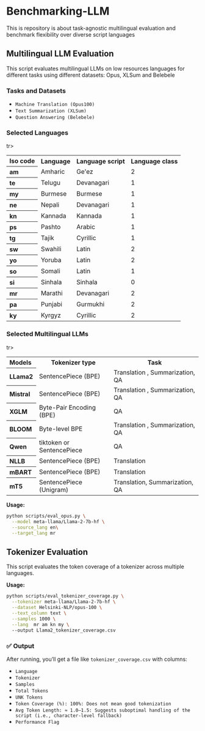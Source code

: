 # Benchmarking-LLM
This is repository is about task-agnostic multilingual evaluation and benchmark flexibility over diverse script languages

## Multilingual LLM Evaluation

This script evaluates multilingual LLMs on low resources languages for different tasks using different datasets: Opus, XLSum and Belebele
### Tasks and Datasets
- `Machine Translation (Opus100)`
- `Text Summarization (XLSum)`
- `Question Answering (Belebele)`

### Selected Languages

<table>
  <tr><th align="left">Iso code</th><th>Language</th><th>Language script</th><th>Language class</th></tr>
  <tr><th align="left">am</th><td>Amharic</td><td>Ge'ez</td><td>2</td></tr>
  <tr><th align="left">te</th><td>Telugu</td><td>Devanagari</td><td>1</td></tr>
  <tr><th align="left">my</th><td>Burmese</td><td>Burmese</td><td>1</td></tr>
  <tr><th align="left">ne</th><td>Nepali</td><td>Devanagari</td><td> 1</td></tr>
  <tr><th align="left">kn</th><td>Kannada</td><td>Kannada</td><td>1</td></tr>
  <tr><th align="left">ps</th><td>Pashto</td><td>Arabic</td><td>1</td></tr>
  <tr><th align="left">tg</th><td>Tajik</td><td>Cyrillic</td><td>1</td></tr>
  tr><th align="left">sw</th><td>Swahili</td><td>Latin</td><td>2</td></tr>
  <tr><th align="left">yo</th><td>Yoruba</td><td>Latin</td><td>2</td></tr>
  <tr><th align="left">so</th><td>Somali</td><td>Latin</td><td>1</td></tr>
  <tr><th align="left">si</th><td>Sinhala</td><td>Sinhala</td><td>0</td></tr>
   <tr><th align="left">mr</th><td>Marathi</td><td>Devanagari</td><td>2</td></tr>
    <tr><th align="left">pa</th><td>Punjabi</td><td>Gurmukhi</td><td>2</td></tr>
     <tr><th align="left">ky</th><td>Kyrgyz</td><td>Cyrillic</td><td>2</td></tr>
</table>


### Selected Multilingual LLMs

<table>
  <tr><th align="left">Models</th><th>Tokenizer type</th><th>Task</th></tr>
  <tr><th align="left">LLama2</th><td>SentencePiece (BPE)</td><td>Translation , Summarization, QA</td></tr>
  <tr><th align="left">Mistral</th><td>SentencePiece (BPE)</td><td>Translation , Summarization, QA</td></tr>
  <tr><th align="left">XGLM</th><td>Byte-Pair Encoding (BPE)</td><td>QA</td></tr>
  <tr><th align="left">BLOOM</th><td>Byte-level BPE</td><td>Translation , Summarization, QA</td></tr>
  <tr><th align="left">Qwen</th><td>tiktoken or SentencePiece</td><td>QA</td></tr>
  <tr><th align="left">NLLB</th><td>SentencePiece (BPE)</td><td>Translation</td></tr>
  tr><th align="left">mBART</th><td>SentencePiece (BPE)</td><td>Translation</td></tr>
  <tr><th align="left">mT5</th><td>SentencePiece (Unigram)</td><td>Translation, Summarization, QA</td></tr>
</table>

**Usage:**

```bash
python scripts/eval_opus.py \
  --model meta-llama/Llama-2-7b-hf \
  --source_lang en\
  --target_lang mr
```

## Tokenizer Evaluation

This script evaluates the token coverage of a tokenizer across multiple languages.

**Usage:**

```bash
python scripts/eval_tokenizer_coverage.py \
  --tokenizer meta-llama/Llama-2-7b-hf \
  --dataset Helsinki-NLP/opus-100 \
  --text_column text \
  --samples 1000 \
  --lang  mr am kn my \ 
  --output Llama2_tokenizer_coverage.csv
```



### ✅ Output

After running, you’ll get a file like `tokenizer_coverage.csv` with columns:

- `Language`
- `Tokenizer`
- `Samples`
- `Total Tokens`
- `UNK Tokens`
- `Token Coverage (%): 100%: Does not mean good tokenization`
- `Avg Token Length: ≈ 1.0–1.5: Suggests suboptimal handling of the script (i.e., character-level fallback)`
- `Performance Flag`
